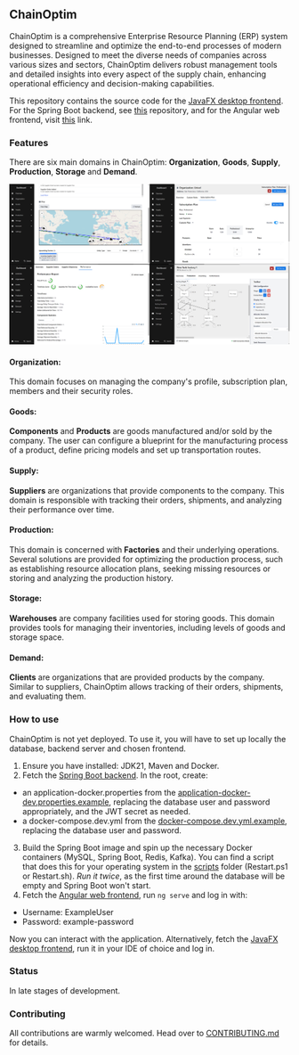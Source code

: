 ## ChainOptim

ChainOptim is a comprehensive Enterprise Resource Planning (ERP) system designed to streamline and optimize the end-to-end processes of modern businesses. Designed to meet the diverse needs of companies across various sizes and sectors, ChainOptim delivers robust management tools and detailed insights into every aspect of the supply chain, enhancing operational efficiency and decision-making capabilities.

This repository contains the source code for the [JavaFX desktop frontend](https://github.com/SorinPopteanu/ChainOptim-DesktopApp). For the Spring Boot backend, see [this](https://github.com/TudorOrban/ChainOptim-backend) repository, and for the Angular web frontend, visit [this](https://github.com/TudorOrban/ChainOptim-frontend) link.
### Features

There are six main domains in ChainOptim: **Organization**, **Goods**, **Supply**, **Production**, **Storage** and **Demand**.

![Chain Optim screenshots](/screenshots/chainoptim-4screenshots.png)

#### **Organization**:
This domain focuses on managing the company's profile, subscription plan, members and their security roles.

#### **Goods**:
**Components** and **Products** are goods manufactured and/or sold by the company. The user can configure a blueprint for the manufacturing process of a product, define pricing models and set up transportation routes.

#### **Supply**:
**Suppliers** are organizations that provide components to the company. This domain is responsible with tracking their orders, shipments, and analyzing their performance over time.

#### **Production**:
This domain is concerned with **Factories** and their underlying operations. Several solutions are provided for optimizing the production process, such as establishing resource allocation plans, seeking missing resources or storing and analyzing the production history.

#### **Storage**:
**Warehouses** are company facilities used for storing goods. This domain provides tools for managing their inventories, including levels of goods and storage space.

#### **Demand**:
**Clients** are organizations that are provided products by the company. Similar to suppliers, ChainOptim allows tracking of their orders, shipments, and evaluating them.

### How to use
ChainOptim is not yet deployed. To use it, you will have to set up locally the database, backend server and chosen frontend.
1. Ensure you have installed: JDK21, Maven and Docker.
2. Fetch the [Spring Boot backend](https://github.com/TudorOrban/ChainOptim-backend). In the root, create:
- an application-docker.properties from the [application-docker-dev.properties.example](https://github.com/TudorOrban/ChainOptim-backend/blob/main/src/main/resources/application-docker-dev.properties.example), replacing the database user and password appropriately, and the JWT secret as needed.
- a docker-compose.dev.yml from the [docker-compose.dev.yml.example](https://github.com/TudorOrban/ChainOptim-backend/blob/main/docker-compose.dev.yml.example), replacing the database user and password.
3. Build the Spring Boot image and spin up the necessary Docker containers (MySQL, Spring Boot, Redis, Kafka). You can find a script that does this for your operating system in the [scripts](https://github.com/TudorOrban/ChainOptim-backend/blob/main/scripts) folder (Restart.ps1 or Restart.sh). *Run it twice*, as the first time around the database will be empty and Spring Boot won't start.
4. Fetch the [Angular web frontend](https://github.com/TudorOrban/ChainOptim-frontend), run `ng serve` and log in with:
- Username: ExampleUser
- Password: example-password

Now you can interact with the application. Alternatively, fetch the [JavaFX desktop frontend](https://github.com/SorinPopteanu/ChainOptim-DesktopApp), run it in your IDE of choice and log in.

### Status
In late stages of development.

### Contributing
All contributions are warmly welcomed. Head over to [CONTRIBUTING.md](https://github.com/TudorOrban/ChainOptim-backend/blob/main/CONTRIBUTING.md) for details.
